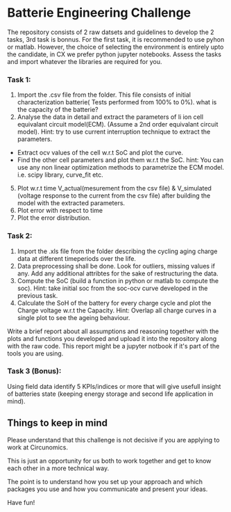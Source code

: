# Batterie Engineering Challenge #

The repository consists of 2 raw datsets and guidelines to develop the 2 tasks, 3rd task is bonnus.
For the first task, it is recommended to use pyhon or matlab. However, the choice of selecting the environment is entirely upto the candidate, in CX we prefer python jupyter notebooks.
Assess the tasks and import whatever the libraries are required for you.

### Task 1:

1. Import the .csv file from the folder. This file consists of initial characterization batterie( Tests performed from 100% to 0%). what is the capacity of the batterie?
2. Analyse the data in detail and extract the parameters of li ion cell equivalant circuit model(ECM). (Assume a 2nd order equivalant circuit model). Hint: try to use current interruption technique to extract the parameters.
 - Extract ocv values of the cell w.r.t SoC and plot the curve.
 - Find the other cell parameters and plot them w.r.t the SoC. hint: You can use any non linear optimization methods to parametrize the ECM model. i.e. scipy library, curve_fit etc.
5. Plot w.r.t time V_actual(mesurement from the csv file) & V_simulated (voltage response to the current from the csv file) after building the model with the extracted parameters. 
6. Plot error with respect to time
7. Plot the error distribution.


### Task 2:

1. Import the .xls file from the folder describing the cycling aging charge data at different timeperiods over the life.
2. Data preprocessing shall be done. Look for outliers, missing values if any. Add any additional attribtes for the sake of restructuring the data.
2. Compute the SoC (build a function in python or matlab to compute the soc). Hint: take initial soc from the soc-ocv curve developed in the previous task.
3. Calculate the SoH of the battery for every charge cycle and plot the Charge voltage w.r.t the Capacity. Hint: Overlap all charge curves in a single plot to see the ageing behaviour.


Write a brief report about all assumptions and reasoning together with the plots and functions you developed and upload it into the repository along with the raw code. This report might be a jupyter notbook if it's part of the tools you are using.

### Task 3 (Bonus):

Using field data identify 5 KPIs/indices or more that will give usefull insight of batteries state (keeping energy storage and second life application in mind).

## Things to keep in mind
 
Please understand that this challenge is not decisive if you are applying to work at Circunomics.

This is just an opportunity for us both to work together and get to know each other in a more technical way.

The point is to understand how you set up your approach and which packages you use and how you communicate and present your ideas.

Have fun!


